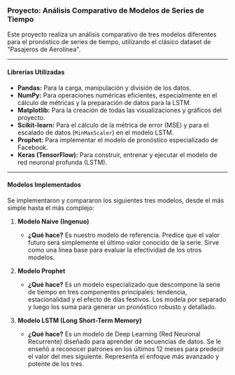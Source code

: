 
### Proyecto: Análisis Comparativo de Modelos de Series de Tiempo

Este proyecto realiza un análisis comparativo de tres modelos diferentes para el pronóstico de series de tiempo, utilizando el clásico dataset de "Pasajeros de Aerolínea".

---

#### Librerías Utilizadas

*   **Pandas:** Para la carga, manipulación y división de los datos.
*   **NumPy:** Para operaciones numéricas eficientes, especialmente en el cálculo de métricas y la preparación de datos para la LSTM.
*   **Matplotlib:** Para la creación de todas las visualizaciones y gráficos del proyecto.
*   **Scikit-learn:** Para el cálculo de la métrica de error (MSE) y para el escalado de datos (`MinMaxScaler`) en el modelo LSTM.
*   **Prophet:** Para implementar el modelo de pronóstico especializado de Facebook.
*   **Keras (TensorFlow):** Para construir, entrenar y ejecutar el modelo de red neuronal profunda (LSTM).

---

#### Modelos Implementados

Se implementaron y compararon los siguientes tres modelos, desde el más simple hasta el más complejo:

1.  **Modelo Naive (Ingenuo)**
    *   **¿Qué hace?** Es nuestro modelo de referencia. Predice que el valor futuro será simplemente el último valor conocido de la serie. Sirve como una línea base para evaluar la efectividad de los otros modelos.

2.  **Modelo Prophet**
    *   **¿Qué hace?** Es un modelo especializado que descompone la serie de tiempo en tres componentes principales: tendencia, estacionalidad y el efecto de días festivos. Los modela por separado y luego los suma para generar un pronóstico robusto y detallado.

3.  **Modelo LSTM (Long Short-Term Memory)**
    *   **¿Qué hace?** Es un modelo de Deep Learning (Red Neuronal Recurrente) diseñado para aprender de secuencias de datos. Se le enseñó a reconocer patrones en los últimos 12 meses para predecir el valor del mes siguiente. Representa el enfoque más avanzado y potente de los tres.